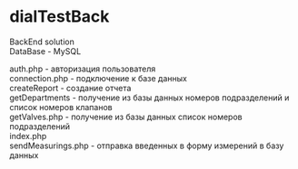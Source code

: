# dialTestBack
BackEnd solution  
DataBase - MySQL  

auth.php - авторизация пользователя  
connection.php - подключение к базе данных  
createReport - создание отчета  
getDepartments - получение из базы данных номеров подразделений и список номеров клапанов  
getValves.php - получение из базы данных список номеров подразделений  
index.php  
sendMeasurings.php - отправка введенных в форму измерений в базу данных  
